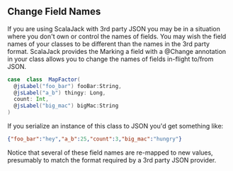 
## Change Field Names

If you are using ScalaJack with 3rd party JSON you may be in a situation where you don't own or control the names of fields. You may wish the field names of your classes to be different than the names in the 3rd party format. ScalaJack provides the Marking a field with a @Change annotation in your class allows you to change the names of fields in-flight to/from JSON.
  
```scala
case  class  MapFactor(
  @jsLabel("foo_bar") fooBar:String,
  @jsLabel("a_b") thingy: Long,
  count: Int,
  @jsLabel("big_mac") bigMac:String
)
```
If you serialize an instance of this class to JSON you'd get something like:
```JSON
{"foo_bar":"hey","a_b":25,"count":3,"big_mac":"hungry"}
```
Notice that several of these field names are re-mapped to new values, presumably to match the format required by a 3rd party JSON provider.
